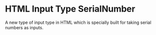 # HTML Input Type SerialNumber
A new type of input type in HTML which is specially built for taking serial numbers as inputs.
